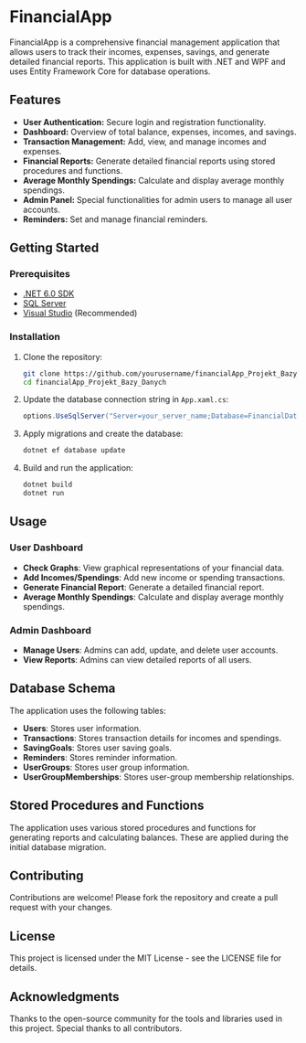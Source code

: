 # FinancialApp

FinancialApp is a comprehensive financial management application that allows users to track their incomes, expenses, savings, and generate detailed financial reports. This application is built with .NET and WPF and uses Entity Framework Core for database operations.

## Features

- **User Authentication:** Secure login and registration functionality.
- **Dashboard:** Overview of total balance, expenses, incomes, and savings.
- **Transaction Management:** Add, view, and manage incomes and expenses.
- **Financial Reports:** Generate detailed financial reports using stored procedures and functions.
- **Average Monthly Spendings:** Calculate and display average monthly spendings.
- **Admin Panel:** Special functionalities for admin users to manage all user accounts.
- **Reminders:** Set and manage financial reminders.

## Getting Started

### Prerequisites

- [.NET 6.0 SDK](https://dotnet.microsoft.com/download/dotnet/6.0)
- [SQL Server](https://www.microsoft.com/en-us/sql-server/sql-server-downloads)
- [Visual Studio](https://visualstudio.microsoft.com/) (Recommended)

### Installation

1. Clone the repository:
   ```bash
   git clone https://github.com/yourusername/financialApp_Projekt_Bazy_Danych.git
   cd financialApp_Projekt_Bazy_Danych
   
2. Update the database connection string in `App.xaml.cs`:
   ```csharp
   options.UseSqlServer("Server=your_server_name;Database=FinancialDatabaseApp;Trusted_Connection=True;TrustServerCertificate=True;");

3. Apply migrations and create the database:
   ```bash
   dotnet ef database update

4. Build and run the application:
   ```bash
   dotnet build
   dotnet run

## Usage

### User Dashboard
- **Check Graphs**: View graphical representations of your financial data.
- **Add Incomes/Spendings**: Add new income or spending transactions.
- **Generate Financial Report**: Generate a detailed financial report.
- **Average Monthly Spendings**: Calculate and display average monthly spendings.

### Admin Dashboard
- **Manage Users**: Admins can add, update, and delete user accounts.
- **View Reports**: Admins can view detailed reports of all users.

## Database Schema
The application uses the following tables:

- **Users**: Stores user information.
- **Transactions**: Stores transaction details for incomes and spendings.
- **SavingGoals**: Stores user saving goals.
- **Reminders**: Stores reminder information.
- **UserGroups**: Stores user group information.
- **UserGroupMemberships**: Stores user-group membership relationships.

## Stored Procedures and Functions
The application uses various stored procedures and functions for generating reports and calculating balances. These are applied during the initial database migration.

## Contributing
Contributions are welcome! Please fork the repository and create a pull request with your changes.

## License
This project is licensed under the MIT License - see the LICENSE file for details.

## Acknowledgments
Thanks to the open-source community for the tools and libraries used in this project.
Special thanks to all contributors.
